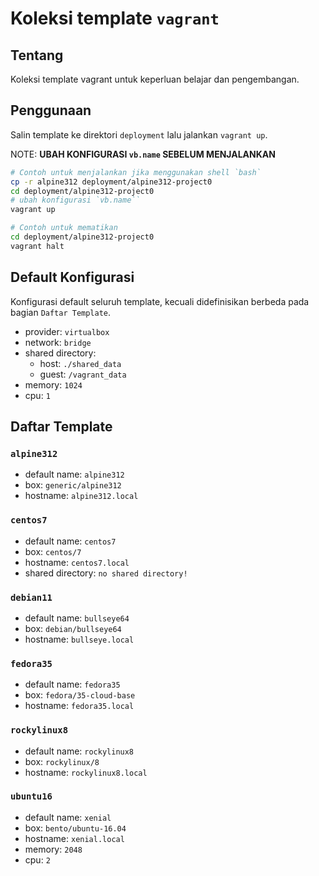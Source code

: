 # Koleksi template `vagrant` 

## Tentang
Koleksi template vagrant untuk keperluan belajar dan pengembangan.

## Penggunaan
Salin template ke direktori `deployment` lalu jalankan `vagrant up`.

NOTE: **UBAH KONFIGURASI `vb.name` SEBELUM MENJALANKAN**
```bash
# Contoh untuk menjalankan jika menggunakan shell `bash`
cp -r alpine312 deployment/alpine312-project0
cd deployment/alpine312-project0
# ubah konfigurasi `vb.name``
vagrant up

# Contoh untuk mematikan
cd deployment/alpine312-project0
vagrant halt
```

## Default Konfigurasi
Konfigurasi default seluruh template, kecuali didefinisikan berbeda pada bagian `Daftar Template`.

* provider: `virtualbox`
* network: `bridge`
* shared directory:
    * host: `./shared_data` 
    * guest: `/vagrant_data`
* memory: `1024`
* cpu: `1`

## Daftar Template

### `alpine312`

* default name: `alpine312`
* box: `generic/alpine312`
* hostname: `alpine312.local`

### `centos7`

* default name: `centos7`
* box: `centos/7`
* hostname: `centos7.local`
* shared directory: `no shared directory!`

### `debian11`

* default name: `bullseye64`
* box: `debian/bullseye64`
* hostname: `bullseye.local`

### `fedora35`

* default name: `fedora35`
* box: `fedora/35-cloud-base`
* hostname: `fedora35.local`

### `rockylinux8`

* default name: `rockylinux8`
* box: `rockylinux/8`
* hostname: `rockylinux8.local`

### `ubuntu16`

* default name: `xenial`
* box: `bento/ubuntu-16.04`
* hostname: `xenial.local`
* memory: `2048`
* cpu: `2`